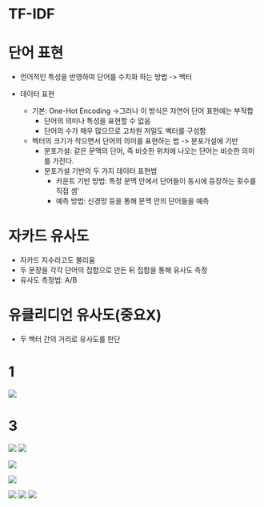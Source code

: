 # TF-IDF




# 단어 표현
- 언어적인 특성을 반영하여 단어를 수치화 하는 방법 -> 백터

- 데이터 표현
	- 기본: One-Hot Encoding ->그러나 이 방식은 자연어 단어 표현에는 부적합
		- 단어의 의미나 특성을 표현할  수 없음
		- 단어의 수가 매우 많으므로 고차원 저밀도 벡터를 구성함
	- 벡터의 크기가 작으면서 단어의 의미를 표현하는 법 -> 분포가설에 기반
		- 분포가설: 같은 문맥의 단어, 즉 비슷한 위치에 나오는 단어는 비슷한 의미를 가진다.
		- 분포가설 기반의 두 가지 데이터 표현법
			- 카운트 기반 방법: 특정 문맥 안에서 단어들이 동시에 등장하는 횟수를 직접 셈'
			- 예측 방법: 신경망 등을 통해 문맥 안의 단어들을 예측




# 자카드 유사도
- 자카드 지수라고도 불리움
- 두 문장을 각각 단어의 집합으로 만든 뒤 집합을 통해 유사도 측정
- 유사도 측정법: A/B


# 유클리디언 유사도(중요X)
- 두 백터 간의 거리로 유사도를 판단



# 1
![](https://i.imgur.com/WdghybG.png)



# 3

![](https://i.imgur.com/qYO3nPx.png)
![](https://i.imgur.com/yJBho5X.png)




![](https://i.imgur.com/HvYOO4j.png)

![](https://i.imgur.com/Rzz6o3n.png)

![](https://i.imgur.com/MsbbEQY.png)
![](https://i.imgur.com/9zOKSEO.png)
![](https://i.imgur.com/ie77l0v.png)
